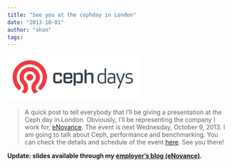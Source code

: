 ```yaml
---
title: "See you at the cephday in London"
date: "2013-10-01"
author: "shan"
tags: 
---
```


![](images/cephday.png "See you at the cephday in London")

> A quick post to tell everybody that I’ll be giving a presentation at the Ceph day in London. Obviously, I’ll be representing the company I work for, [eNovance](http://www.enovance.com/). The event is next Wednesday, October 9, 2013. I am going to talk about Ceph, performance and benchmarking. You can check the details and schedule of the event [here](http://cephdaylondon.eventbrite.com/). See you there!

**Update: slides available through my [employer’s blog (eNovance)](http://techs.enovance.com/6244/ceph-days-london-ceph-performance-slides).**
